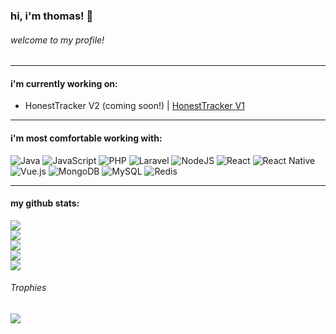 ### hi, i'm thomas! :wave:
###### welcome to my profile! 
---
#### i'm currently working on:
- HonestTracker V2 (coming soon!) | [HonestTracker V1](https://honesttracker.nl)
---
#### i'm most comfortable working with:
![Java](https://img.shields.io/badge/java-%23ED8B00.svg?style=for-the-badge&logo=openjdk&logoColor=white) ![JavaScript](https://img.shields.io/badge/javascript-%23323330.svg?style=for-the-badge&logo=javascript&logoColor=%23F7DF1E) ![PHP](https://img.shields.io/badge/php-%23777BB4.svg?style=for-the-badge&logo=php&logoColor=white) ![Laravel](https://img.shields.io/badge/laravel-%23FF2D20.svg?style=for-the-badge&logo=laravel&logoColor=white) ![NodeJS](https://img.shields.io/badge/node.js-6DA55F?style=for-the-badge&logo=node.js&logoColor=white) ![React](https://img.shields.io/badge/react-%2320232a.svg?style=for-the-badge&logo=react&logoColor=%2361DAFB) ![React Native](https://img.shields.io/badge/react_native-%2320232a.svg?style=for-the-badge&logo=react&logoColor=%2361DAFB) ![Vue.js](https://img.shields.io/badge/vue.js-%2335495e.svg?style=for-the-badge&logo=vuedotjs&logoColor=%234FC08D) ![MongoDB](https://img.shields.io/badge/MongoDB-%234ea94b.svg?style=for-the-badge&logo=mongodb&logoColor=white) ![MySQL](https://img.shields.io/badge/mysql-4479A1.svg?style=for-the-badge&logo=mysql&logoColor=white) ![Redis](https://img.shields.io/badge/redis-%23DD0031.svg?style=for-the-badge&logo=redis&logoColor=white)

---
#### my github stats:
[![](https://visitcount.itsvg.in/api?id=tgcoolman&icon=5&color=12)](https://github.com/tgcoolman)<br/>
[![](https://github-readme-stats.vercel.app/api?username=tgcoolman&theme=midnight-purple&hide_border=true&include_all_commits=true&count_private=true)](https://github.com/tgcoolman)<br/>
[![](https://github-readme-streak-stats.herokuapp.com/?user=tgcoolman&theme=midnight-purple&hide_border=true)](https://github.com/tgcoolman)<br/>
[![](https://github-readme-stats.vercel.app/api/top-langs/?username=tgcoolman&theme=midnight-purple&hide_border=true&include_all_commits=true&count_private=true&layout=compact)](https://github.com/tgcoolman)<br/>
[![](https://github-contributor-stats.vercel.app/api?username=tgcoolman&limit=5&theme=midnight-purple&hide_border=true&combine_all_yearly_contributions=true)](https://github.com/tgcoolman)

###### Trophies
[![](https://github-profile-trophy.vercel.app/?username=tgcoolman&theme=midnight-purple&no-frame=true&no-bg=true&margin-w=4)](https://github.com/tgcoolman)
